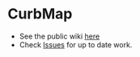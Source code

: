 # CurbMap
- See the public wiki [here](https://github.com/eselkin/CurbMap/wiki/Welcome)
- Check [Issues](https://github.com/eselkin/CurbMap/issues) for up to date work.
